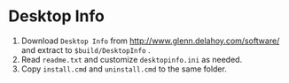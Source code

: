 # Desktop Info

1. Download ``Desktop Info`` from http://www.glenn.delahoy.com/software/ and extract to ``$build/DesktopInfo`` .
2. Read ``readme.txt`` and customize ``desktopinfo.ini`` as needed.
3. Copy ``install.cmd`` and ``uninstall.cmd`` to the same folder.
